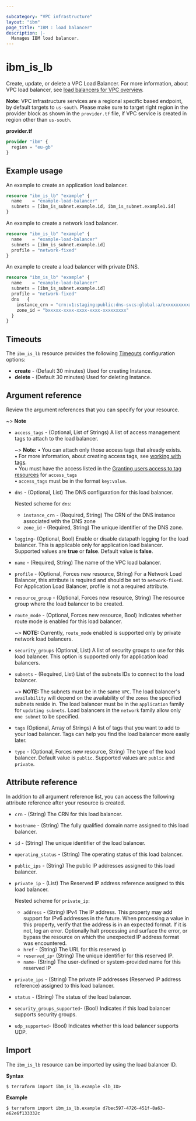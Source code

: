 ```yaml
---

subcategory: "VPC infrastructure"
layout: "ibm"
page_title: "IBM : load balancer"
description: |-
  Manages IBM load balancer.
---
```


# ibm_is_lb
Create, update, or delete a VPC Load Balancer. For more information, about VPC load balancer, see [load balancers for VPC overview](https://cloud.ibm.com/docs/vpc?topic=vpc-nlb-vs-elb).

**Note:** 
VPC infrastructure services are a regional specific based endpoint, by default targets to `us-south`. Please make sure to target right region in the provider block as shown in the `provider.tf` file, if VPC service is created in region other than `us-south`.

**provider.tf**

```terraform
provider "ibm" {
  region = "eu-gb"
}
```


## Example usage
An example to create an application load balancer.

```terraform
resource "ibm_is_lb" "example" {
  name    = "example-load-balancer"
  subnets = [ibm_is_subnet.example.id, ibm_is_subnet.example1.id]
}

```

An example to create a network load balancer.

```terraform
resource "ibm_is_lb" "example" {
  name    = "example-load-balancer"
  subnets = [ibm_is_subnet.example.id]
  profile = "network-fixed"
}

```

An example to create a load balancer with private DNS.

```terraform
resource "ibm_is_lb" "example" {
  name    = "example-load-balancer"
  subnets = [ibm_is_subnet.example.id]
  profile = "network-fixed"
  dns   {
    instance_crn = "crn:v1:staging:public:dns-svcs:global:a/exxxxxxxxxxxxx-xxxxxxxxxxxxxxxxx:5xxxxxxx-xxxxx-xxxxxxxxxxxxxxx-xxxxxxxxxxxxxxx::"
    zone_id = "bxxxxx-xxxx-xxxx-xxxx-xxxxxxxxx"
  }
}

```

## Timeouts
The `ibm_is_lb` resource provides the following [Timeouts](https://www.terraform.io/docs/language/resources/syntax.html) configuration options:

- **create** - (Default 30 minutes) Used for creating Instance.
- **delete** - (Default 30 minutes) Used for deleting Instance.


## Argument reference
Review the argument references that you can specify for your resource. 


  ~> **Note**
  
- `access_tags`  - (Optional, List of Strings) A list of access management tags to attach to the load balancer.

  ~> **Note:** 
  **&#x2022;** You can attach only those access tags that already exists.</br>
  **&#x2022;** For more information, about creating access tags, see [working with tags](https://cloud.ibm.com/docs/account?topic=account-tag&interface=ui#create-access-console).</br>
  **&#x2022;** You must have the access listed in the [Granting users access to tag resources](https://cloud.ibm.com/docs/account?topic=account-access) for `access_tags`</br>
  **&#x2022;** `access_tags` must be in the format `key:value`.
- `dns` - (Optional, List) The DNS configuration for this load balancer.

  Nested scheme for `dns`:
  - `instance_crn` - (Required, String) The CRN of the DNS instance associated with the DNS zone
  - `zone_id` - (Required, String) The unique identifier of the DNS zone.
  
- `logging`- (Optional, Bool) Enable or disable datapath logging for the load balancer. This is applicable only for application load balancer. Supported values are **true** or **false**. Default value is **false**.
- `name` - (Required, String) The name of the VPC load balancer.
- `profile` - (Optional, Forces new resource, String) For a Network Load Balancer, this attribute is required and should be set to `network-fixed`. For Application Load Balancer, profile is not a required attribute.
- `resource_group` - (Optional, Forces new resource, String) The resource group where the load balancer to be created.
- `route_mode` - (Optional, Forces new resource, Bool) Indicates whether route mode is enabled for this load balancer.

  ~> **NOTE:** Currently, `route_mode` enabled is supported only by private network load balancers.
- `security_groups`  (Optional, List) A list of security groups to use for this load balancer. This option is supported only for application load balancers.
- `subnets` - (Required, List) List of the subnets IDs to connect to the load balancer.

  ~> **NOTE:** 
  The subnets must be in the same `VPC`. The load balancer's `availability` will depend on the availability of the `zones` the specified subnets reside in. The load balancer must be in the `application` family for `updating subnets`. Load balancers in the `network` family allow only `one subnet` to be specified.

- `tags` (Optional, Array of Strings) A list of tags that you want to add to your load balancer. Tags can help you find the load balancer more easily later.
- `type` - (Optional, Forces new resource, String) The type of the load balancer. Default value is `public`. Supported values are `public` and `private`.

## Attribute reference
In addition to all argument reference list, you can access the following attribute reference after your resource is created.

- `crn` - (String) The CRN for this load balancer.
- `hostname` - (String) The fully qualified domain name assigned to this load balancer.
- `id` - (String) The unique identifier of the load balancer.
- `operating_status` - (String) The operating status of this load balancer.
- `public_ips` - (String) The public IP addresses assigned to this load balancer.
- `private_ip` - (List) The Reserved IP address reference assigned to this load balancer.

  Nested scheme for `private_ip`:
    - `address` - (String) IPv4 The IP address. This property may add support for IPv6 addresses in the future. When processing a value in this property, verify that the address is in an expected format. If it is not, log an error. Optionally halt processing and surface the error, or bypass the resource on which the unexpected IP address format was encountered.
    - `href` - (String) The URL for this reserved ip
    - `reserved_ip`- (String) The unique identifier for this reserved IP.
    - `name`- (String) The user-defined or system-provided name for this reserved IP

- `private_ips` - (String) The private IP addresses (Reserved IP address reference) assigned to this load balancer.
- `status` - (String) The status of the load balancer.
- `security_groups_supported`- (Bool) Indicates if this load balancer supports security groups.
- `udp_supported`- (Bool) Indicates whether this load balancer supports UDP.


## Import
The `ibm_is_lb` resource can be imported by using the load balancer ID. 

**Syntax**

```
$ terraform import ibm_is_lb.example <lb_ID>
```

**Example**

```
$ terraform import ibm_is_lb.example d7bec597-4726-451f-8a63-e62e6f133332c
``` 
